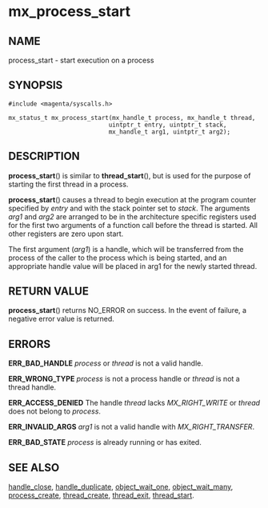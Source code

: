 # mx_process_start

## NAME

process_start - start execution on a process

## SYNOPSIS

```
#include <magenta/syscalls.h>

mx_status_t mx_process_start(mx_handle_t process, mx_handle_t thread,
                            uintptr_t entry, uintptr_t stack,
                            mx_handle_t arg1, uintptr_t arg2);
```

## DESCRIPTION

**process_start**() is similar to **thread_start**(), but is used for the
purpose of starting the first thread in a process.

**process_start**() causes a thread to begin execution at the program
counter specified by *entry* and with the stack pointer set to *stack*.
The arguments *arg1* and *arg2* are arranged to be in the architecture
specific registers used for the first two arguments of a function call
before the thread is started.  All other registers are zero upon start.

The first argument (*arg1*) is a handle, which will be transferred from
the process of the caller to the process which is being started, and an
appropriate handle value will be placed in arg1 for the newly started
thread.

## RETURN VALUE

**process_start**() returns NO_ERROR on success.
In the event of failure, a negative error value is returned.

## ERRORS

**ERR_BAD_HANDLE**  *process* or *thread* is not a valid handle.

**ERR_WRONG_TYPE**  *process* is not a process handle or *thread* is
not a thread handle.

**ERR_ACCESS_DENIED**  The handle *thread* lacks *MX_RIGHT_WRITE* or *thread*
does not belong to *process*.

**ERR_INVALID_ARGS**  *arg1* is not a valid handle with *MX_RIGHT_TRANSFER*.

**ERR_BAD_STATE**  *process* is already running or has exited.

## SEE ALSO

[handle_close](handle_close.md),
[handle_duplicate](handle_duplicate.md),
[object_wait_one](object_wait_one.md),
[object_wait_many](object_wait_many.md),
[process_create](process_create.md),
[thread_create](thread_create.md),
[thread_exit](thread_exit.md),
[thread_start](thread_start.md).
